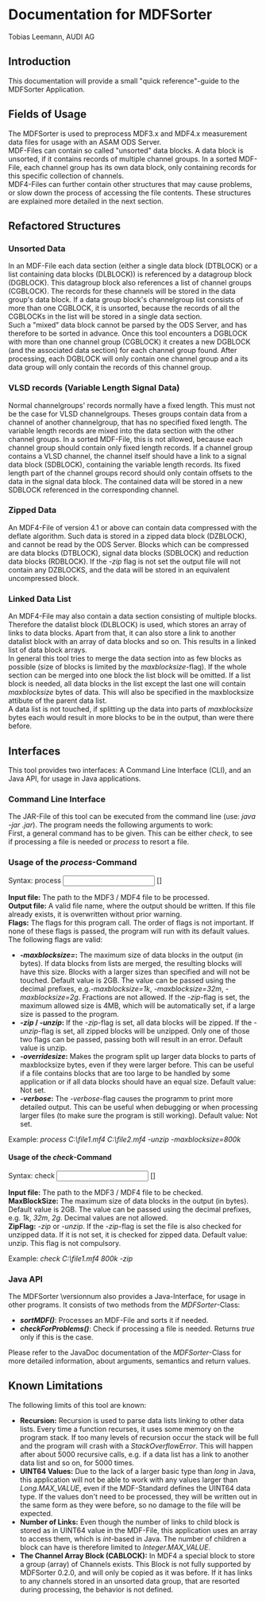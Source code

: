 <!--
Copyright (c) 2016 Audi AG
All rights reserved. This program and the accompanying materials
are made available under the terms of the Eclipse Public License v1.0
which accompanies this distribution, and is available at
http://www.eclipse.org/legal/epl-v10.html
-->

# Documentation for MDFSorter
Tobias Leemann, AUDI AG

## Introduction
This documentation will provide a small "quick reference"-guide to the MDFSorter Application.

## Fields of Usage
The MDFSorter is used to preprocess MDF3.x and MDF4.x measurement data files for usage with an ASAM ODS Server.  
MDF-Files can contain so called "unsorted" data blocks. A data block is unsorted, if it contains records of multiple channel groups. In a sorted MDF-File, each channel group has its own data block, only containing records for this specific collection of channels.  
MDF4-Files can further contain other structures that may cause problems, or slow down the process of accessing the file contents. These structures are explained more detailed in the next section.

## Refactored Structures

### Unsorted Data
In an MDF-File each data section (either a single data block (DTBLOCK) or a list containing data blocks (DLBLOCK)) is referenced by a datagroup block (DGBLOCK). This datagroup block also references a list of channel groups (CGBLOCK). The records for these channels will be stored in the data group's data block. If a data group block's channelgroup list consists of more than one CGBLOCK, it is unsorted, because the records of all the CGBLOCKs in the list will be stored in a single data section.  
Such a "mixed" data block cannot be parsed by the ODS Server, and has therefore to be sorted in advance. Once this tool encounters a DGBLOCK with more than one channel group (CGBLOCK) it creates a new DGBLOCK (and the associated data section) for each channel group found. After processing, each DGBLOCK will only contain one channel group and a its data group will only contain the records of this channel group.

### VLSD records (Variable Length Signal Data)
Normal channelgroups' records normally have a fixed length. This must not be the case for VLSD channelgroups. Theses groups contain data from a channel of another channelgroup, that has no specified fixed length. The variable length records are mixed into the data section with the other channel groups. In a sorted MDF-File, this is not allowed, because each channel group should contain only fixed length records. If a channel group contains a VLSD channel, the channel itself should have a link to a signal data block (SDBLOCK), containing the variable length records. Its fixed length part of the channel groups record should only contain offsets to the data in the signal data block. The contained data will be stored in a new SDBLOCK referenced in the corresponding channel.

### Zipped Data
An MDF4-File of version 4.1 or above can contain data compressed with the deflate algorithm. Such data is stored in a zipped data block (DZBLOCK), and cannot be read by the ODS Server. Blocks which can be compressed are data blocks (DTBLOCK), signal data blocks (SDBLOCK) and reduction data blocks (RDBLOCK). If the *-zip* flag is not set the output file will not contain any DZBLOCKS, and the data will be stored in an equivalent uncompressed block.

### Linked Data List
An MDF4-File may also contain a data section consisting of multiple blocks. Therefore the datalist block (DLBLOCK) is used, which stores an array of links to data blocks. Apart from that, it can also store a link to another datalist block with an array of data blocks and so on. This results in a linked list of data block arrays.  
In general this tool tries to merge the data section into as few blocks as possible (size of blocks is limited by the *maxblocksize*-flag). If the whole section can be merged into one block the list block will be omitted. If a list block is needed, all data blocks in the list except the last one will contain *maxblocksize* bytes of data. This will also be specified in the maxblocksize attibute of the parent data list.  
A data list is not touched, if splitting up the data into parts of *maxblocksize* bytes each would result in more blocks to be in the output, than were there before.

## Interfaces
This tool provides two interfaces: A Command Line Interface (CLI), and an Java API, for usage in Java applications.

### Command Line Interface
The JAR-File of this tool can be executed from the command line (use: *java -jar <nameOfJar>.jar*). The program needs the following arguments to work:  
First, a general command has to be given. This can be either *check*, to see if processing a file is needed or *process* to resort a file.

### Usage of the *process*-Command
Syntax:	process <Input file> <Output file> [<Flags>]

__Input file:__ The path to the MDF3 / MDF4 file to be processed.  
__Output file:__ A valid file name, where the output should be written. If this file already exists, it is overwritten without prior warning.  
__Flags:__ The flags for this program call. The order of flags is not important. If none of these flags is passed, the program will run with its default values. The following flags are valid:

 - __*-maxblocksize=<value>*:__ The maximum size of data blocks in the output (in bytes). If data blocks from lists are merged, the resulting blocks will have this size. Blocks with a larger sizes than specified and will not be touched. Default value is 2GB. The value can be passed using the decimal prefixes, e.g.*-maxblocksize=1k*, *-maxblocksize=32m*, *-maxblocksize=2g*. Fractions are not allowed. If the *-zip*-flag is set, the maximum allowed size is 4MB, which will be automatically set, if a large size is passed to the program.
 - __*-zip* / *-unzip*:__ If the *-zip*-flag is set, all data blocks will be zipped. If the *-unzip*-flag is set, all zipped blocks will be unzipped. Only one of those two flags can be passed, passing both will result in an error. Default value is unzip. 
 - __*-overridesize*:__ Makes the program split up larger data blocks to parts of maxblocksize bytes, even if they were larger before. This can be useful if a file contains blocks that are too large to be handled by some application or if all data blocks should have an equal size. Default value: Not set.
 - __*-verbose*:__ The *-verbose*-flag causes the programm to print more detailed output. This can be useful when debugging or when processing larger files (to make sure the program is still working). Default value: Not set.

Example: *process C:\\file1.mf4 C:\\file2.mf4 -unzip -maxblocksize=800k*

#### Usage of the *check*-Command
Syntax: check <Input file> <MaxBlockSize> [<ZipFlag>]

__Input file:__ The path to the MDF3 / MDF4 file to be checked.  
__MaxBlockSize:__ The maximum size of data blocks in the output (in bytes). Default value is 2GB. The value can be passed using the decimal prefixes, e.g. *1k*, *32m*, *2g*. Decimal values are not allowed.  
__ZipFlag:__ *-zip* or *-unzip*. If the *-zip*-flag is set the file is also checked for unzipped data. If it is not set, it is checked for zipped data. Default value: unzip. This flag is not compulsory. 

Example: *check C:\\file1.mf4 800k -zip*

### Java API
The MDFSorter \versionnum also provides a Java-Interface, for usage in other programs. It consists of two methods from the *MDFSorter*-Class:

 - __*sortMDF()*__: Processes an MDF-File and sorts it if needed.
 - __*checkForProblems()*__: Check if processing a file is needed. Returns *true* only if this is the case.

Please refer to the JavaDoc documentation of the *MDFSorter*-Class for more detailed information, about arguments, semantics and return values.

## Known Limitations
The following limits of this tool are known:

 - __Recursion:__ Recursion is used to parse data lists linking to other data lists. Every time a function recurses, it uses some memory on the program stack. If too many levels of recursion occur the stack will be full and the program will crash with a *StackOverflowError*. This will happen after about 5000 recursive calls, e.g. if a data list has a link to another data list and so on, for 5000 times. 
 - __UINT64 Values:__ Due to the lack of a larger basic type than *long* in Java, this application will not be able to work with any values larger than *Long.MAX_VALUE*, even if the MDF-Standard defines the UINT64 data type. If the values don't need to be processed, they will be written out in the same form as they were before, so no damage to the file will be expected.
 - __Number of Links:__ Even though the number of links to child block is stored as in UINT64 value in the MDF-File, this application uses an array to access them, which is *int*-based in Java. The number of children a block can have is therefore limited to *Integer.MAX_VALUE*.
 - __The Channel Array Block (CABLOCK):__ In MDF4 a special block to store a group (array) of Channels exists. This Block is not fully supported by MDFSorter 0.2.0, and will only be copied as it was before. If it has links to any channels stored in an unsorted data group, that are resorted during processing, the behavior is not defined.

